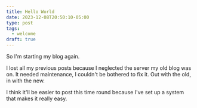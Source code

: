 ```yaml
---
title: Hello World
date: 2023-12-08T20:50:10-05:00
type: post
tags:
  - welcome
draft: true
---
```


So I'm starting my blog again.

I lost all my previous posts because I neglected the server my old blog was on.
It needed maintenance, I couldn't be bothered to fix it. Out with the old, in
with the new.

I think it'll be easier to post this time round because I've set up a system
that makes it really easy.
